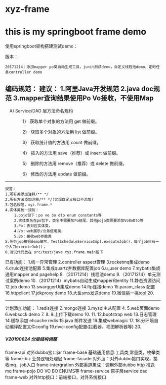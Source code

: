 # xyz-frame
# this is my springboot frame demo

使用springboot架构搭建测试demo：

版本：

	20171214：添加mapper po类自动生成工具，junit测试demo，自定义线程池demo，定时任务controller demo
	
编码规范：
	建议：
	1.阿里Java开发规范
	2.java doc规范
	3.mapper查询结果使用Po Vo接收，不使用Map
-----------------
　A) Service/DAO 层方法命名规约

　　　　1） 获取单个对象的方法用 get 做前缀。

　　　　2） 获取多个对象的方法用 list 做前缀。

　　　　3） 获取统计值的方法用 count 做前缀。

　　　　4） 插入的方法用 save（推荐）或 insert 做前缀。

　　　　5） 删除的方法用 remove（推荐）或 delete 做前缀。

　　　　6） 修改的方法用 update 做前缀。

-----------------
	
	规范：
	1.所有类添加注释/** */
	2.所有方法添加注释/** */(实现自定义接口不添加)
	3.包名规范，xyz.frame.*
	4.实体类统一规则：
		1.pojo包下：po vo bo dto enum constants等
		2.实体类名在po包下，类名不需要加Po结尾，其他pojo类需要添加VoBoDto等
		3.Po：表对应实体类，
		4.Vo：web展示/业务使用类，
		5.Bo：接收web参数类
	5.任务job根据demo编写，TestScheduleServiceImpl.executeJob()，每个job只有一个入口executeJob()；
	6.测试代码放在 src/test/java xyz.frame.main包下

已有功能：
1.统一异常管理
2.controller aspect管理
3.rocketmq集成demo
4.druid连接池配置
5.集成quartz并数据库配置job
6.u_user demo
7.mybatis集成通用mapper and pagehelp
8.（20171214）线程池demo
9.（20171214）单元测试案例demo
10.（20171214）mybatis自动生成mapper和entity
11.静态资源访问
12.job demo
13.swarggerUi集成demo
14.ftp连接demo
15.param_class 配置
16.httpclient
17.jdkproxy demo
18.大鱼sms发送demo
19.微信挑一挑tool
20.

-------------------
计划添加功能：
1.redis连接
2.mongo连接
3.mysql主从配置
4.
5.web页面demo
6.websock demo
7.
8.
9.上传下载demo
10.
11.
12.bootstrap web
13.日志管理
14.缓存添加 ehcache redis
15.java 邮件发送
16.集成webmagic
17.
18.分环境自动编译配置文件config
19.mvc-config配置(拦截器，视图解析器等)
20.

##### V20190624 分层结构调整
frame-api 对外dubbo接口jar
frame-base 基础通用信息:工具类,常量类，枚举类等
frame-biz 业务逻辑处理层
frame-facade 对外层：对外dubbo接口实现，接收mq，job入口
frame-intergration 外部渠道集成：调用外部dubbo http 推送mq
frame-pojo DO VO BO ENUMS等
frame-service 原子层service dao
frame-web 对外http接口：前端接口，对外系统接口
